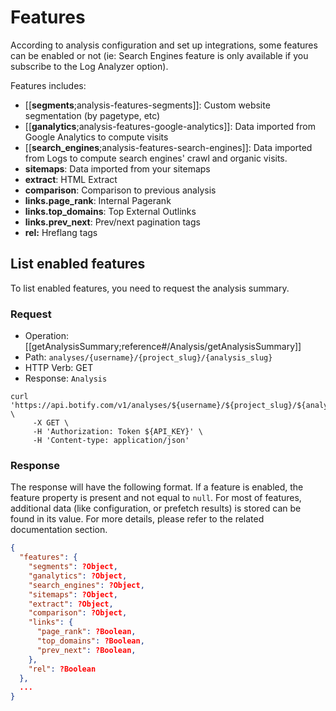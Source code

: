 # Features

According to analysis configuration and set up integrations, some features can be enabled or not (ie: Search Engines feature is only available if you subscribe to the Log Analyzer option).

Features includes:

- [[**segments**;analysis-features-segments]]: Custom website segmentation (by pagetype, etc)
- [[**ganalytics**;analysis-features-google-analytics]]: Data imported from Google Analytics to compute visits
- [[**search_engines**;analysis-features-search-engines]]: Data imported from Logs to compute search engines' crawl and organic visits.
- **sitemaps**: Data imported from your sitemaps
- **extract**: HTML Extract
- **comparison**: Comparison to previous analysis
- **links.page_rank**: Internal Pagerank
- **links.top_domains**: Top External Outlinks
- **links.prev_next**: Prev/next pagination tags
- **rel:** Hreflang tags


## List enabled features

To list enabled features, you need to request the analysis summary.

### Request

- Operation: [[getAnalysisSummary;reference#/Analysis/getAnalysisSummary]]
- Path: `analyses/{username}/{project_slug}/{analysis_slug}`
- HTTP Verb: GET
- Response: `Analysis`

```SH
curl 'https://api.botify.com/v1/analyses/${username}/${project_slug}/${analysis_slug}' \
     -X GET \
     -H 'Authorization: Token ${API_KEY}' \
     -H 'Content-type: application/json'
```

### Response

The response will have the following format.
If a feature is enabled, the feature property is present and not equal to `null`. For most of features, additional data (like configuration, or prefetch results) is stored can be found in its value. For more details, please refer to the related documentation section.

```JSON
{
  "features": {
    "segments": ?Object,
    "ganalytics": ?Object,
    "search_engines": ?Object,
    "sitemaps": ?Object,
    "extract": ?Object,
    "comparison": ?Object,
    "links": {
      "page_rank": ?Boolean,
      "top_domains": ?Boolean,
      "prev_next": ?Boolean,
    },
    "rel": ?Boolean
  },
  ...
}
```

